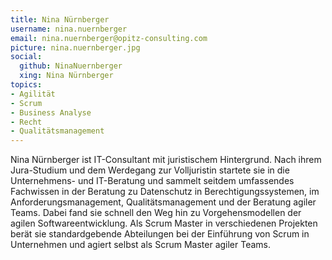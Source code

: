 ```yaml
---
title: Nina Nürnberger
username: nina.nuernberger
email: nina.nuernberger@opitz-consulting.com
picture: nina.nuernberger.jpg
social:
  github: NinaNuernberger
  xing: Nina Nürnberger
topics:
- Agilität
- Scrum
- Business Analyse
- Recht
- Qualitätsmanagement
---
```


Nina Nürnberger ist IT-Consultant mit juristischem Hintergrund. Nach ihrem Jura-Studium und dem Werdegang zur Volljuristin startete sie in die Unternehmens- und IT-Beratung und sammelt seitdem umfassendes Fachwissen in der Beratung zu Datenschutz in Berechtigungssystemen, im Anforderungsmanagement, Qualitätsmanagement und der Beratung agiler Teams. Dabei fand sie schnell den Weg hin zu Vorgehensmodellen der agilen Softwareentwicklung. Als Scrum Master in verschiedenen Projekten berät sie standardgebende Abteilungen bei der Einführung von Scrum in Unternehmen und agiert selbst als Scrum Master agiler Teams.

